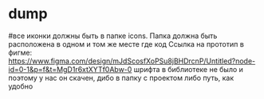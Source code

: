 # dump
#все иконки должны быть в папке icons. Папка должна быть расположена в одном и том же месте где код
Ссылка на прототип в фигме: https://www.figma.com/design/mJdScosfXoPSu8jBHDrcnP/Untitled?node-id=0-1&p=f&t=MgD1r6xtXYTf0Abw-0 
шрифта в библиотеке не было и поэтому у нас он скачен, дибо в папку с проектом либо путь, как удобно
